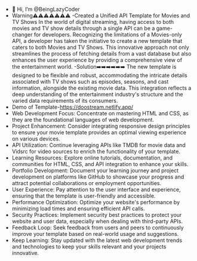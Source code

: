 - 👋 Hi, I’m @BeingLazyCoder
- Warning⚠️⚠️⚠️⚠️⚠️⚠️⚠️
-Created a Unified API Template for Movies and TV Shows
In the world of digital streaming, having access to both movies and TV show details through a single API can be a game-changer for developers. Recognizing the limitations of a Movies-only API, a developer has taken the initiative to create a new template that caters to both Movies and TV Shows. This innovative approach not only streamlines the process of fetching details from a vast database but also enhances the user experience by providing a comprehensive view of the entertainment world.
-Solution➡️➡️➡️➡️➡️➡️
The new template is designed to be flexible and robust, accommodating the intricate details associated with TV shows such as episodes, seasons, and cast information, alongside the existing movie data. This integration reflects a deep understanding of the entertainment industry's structure and the varied data requirements of its consumers.
- Demo of Template-https://doostream.netlify.app/
 - Web Development Focus: Concentrate on mastering HTML and CSS, as they are the foundational languages of web development.
- Project Enhancement: Consider integrating responsive design principles to ensure your movie template provides an optimal viewing experience on various devices.
- API Utilization: Continue leveraging APIs like TMDB for movie data and Vidsrc for video sources to enrich the functionality of your template.
- Learning Resources: Explore online tutorials, documentation, and communities for HTML, CSS, and API integration to enhance your skills.
- Portfolio Development: Document your learning journey and project development on platforms like GitHub to showcase your progress and attract potential collaborations or employment opportunities.
- User Experience: Pay attention to the user interface and experience, ensuring that the template is user-friendly and accessible.
- Performance Optimization: Optimize your website's performance by minimizing load times and ensuring efficient API calls.
- Security Practices: Implement security best practices to protect your website and user data, especially when dealing with third-party APIs.
- Feedback Loop: Seek feedback from users and peers to continuously improve your template based on real-world usage and suggestions.
- Keep Learning: Stay updated with the latest web development trends and technologies to keep your skills relevant and your projects innovative.
